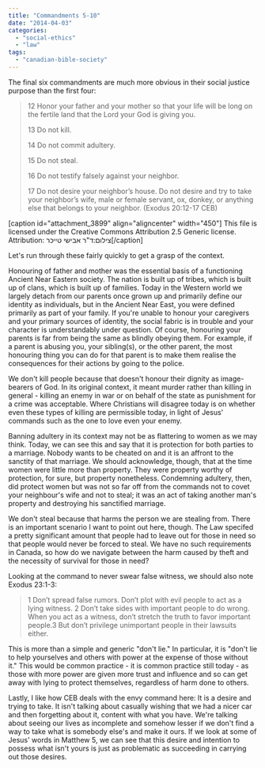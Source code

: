 ```yaml
---
title: "Commandments 5-10"
date: "2014-04-03"
categories: 
  - "social-ethics"
  - "law"
tags: 
  - "canadian-bible-society"
---
```


The final six commandments are much more obvious in their social justice purpose than the first four:

> 12 Honor your father and your mother so that your life will be long on the fertile land that the Lord your God is giving you.
> 
> 13 Do not kill.
> 
> 14 Do not commit adultery.
> 
> 15 Do not steal.
> 
> 16 Do not testify falsely against your neighbor.
> 
> 17 Do not desire your neighbor’s house. Do not desire and try to take your neighbor’s wife, male or female servant, ox, donkey, or anything else that belongs to your neighbor. (Exodus 20:12-17 CEB)

<!--more-->

\[caption id="attachment\_3899" align="aligncenter" width="450"\] This file is licensed under the Creative Commons Attribution 2.5 Generic license.  
Attribution: צילום:ד"ר אבישי טייכר\[/caption\]

Let's run through these fairly quickly to get a grasp of the context.

Honouring of father and mother was the essential basis of a functioning Ancient Near Eastern society. The nation is built up of tribes, which is built up of clans, which is built up of families. Today in the Western world we largely detach from our parents once grown up and primarily define our identity as individuals, but in the Ancient Near East, you were defined primarily as part of your family. If you're unable to honour your caregivers and your primary sources of identity, the social fabric is in trouble and your character is understandably under question. Of course, honouring your parents is far from being the same as blindly obeying them. For example, if a parent is abusing you, your sibling(s), or the other parent, the most honouring thing you can do for that parent is to make them realise the consequences for their actions by going to the police.

We don't kill people because that doesn't honour their dignity as image-bearers of God. In its original context, it meant murder rather than killing in general - killing an enemy in war or on behalf of the state as punishment for a crime was acceptable. Where Christians will disagree today is on whether even these types of killing are permissible today, in light of Jesus' commands such as the one to love even your enemy.

Banning adultery in its context may not be as flattering to women as we may think. Today, we can see this and say that it is protection for both parties to a marriage. Nobody wants to be cheated on and it is an affront to the sanctity of that marriage. We should acknowledge, though, that at the time women were little more than property. They were property worthy of protection, for sure, but property nonetheless. Condemning adultery, then, did protect women but was not so far off from the commands not to covet your neighbour's wife and not to steal; it was an act of taking another man's property and destroying his sanctified marriage.

We don't steal because that harms the person we are stealing from. There is an important scenario I want to point out here, though. The Law specifed a pretty significant amount that people had to leave out for those in need so that people would never be forced to steal. We have no such requirements in Canada, so how do we navigate between the harm caused by theft and the necessity of survival for those in need?

Looking at the command to never swear false witness, we should also note Exodus 23:1-3:

> 1 Don’t spread false rumors. Don’t plot with evil people to act as a lying witness. 2 Don’t take sides with important people to do wrong. When you act as a witness, don’t stretch the truth to favor important people.3 But don’t privilege unimportant people in their lawsuits either.

This is more than a simple and generic "don't lie." In particular, it is "don't lie to help yourselves and others with power at the expense of those without it." This would be common practice - it is common practice still today - as those with more power are given more trust and influence and so can get away with lying to protect themselves, regardless of harm done to others.

Lastly, I like how CEB deals with the envy command here: It is a desire and trying to take. It isn't talking about casually wishing that we had a nicer car and then forgetting about it, content with what you have. We're talking about seeing our lives as incomplete and somehow lesser if we don't find a way to take what is somebody else's and make it ours. If we look at some of Jesus' words in Matthew 5, we can see that this desire and intention to possess what isn't yours is just as problematic as succeeding in carrying out those desires.
